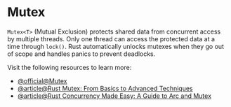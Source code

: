 # Mutex

`Mutex<T>` (Mutual Exclusion) protects shared data from concurrent access by multiple threads. Only one thread can access the protected data at a time through `lock()`. Rust automatically unlocks mutexes when they go out of scope and handles panics to prevent deadlocks.

Visit the following resources to learn more:

- [@official@Mutex](https://doc.rust-lang.org/std/sync/struct.Mutex.html)
- [@article@Rust Mutex: From Basics to Advanced Techniques](https://medium.com/@TechSavvyScribe/rust-mutex-from-basics-to-advanced-techniques-56e1f1389d9b)
- [@article@Rust Concurrency Made Easy: A Guide to Arc and Mutex](https://www.ruststepbystep.com/rust-concurrency-made-easy-a-guide-to-arc-and-mutex/)